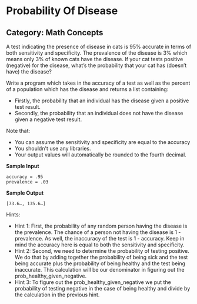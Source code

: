 # Probability Of Disease

## Category: Math Concepts

A test indicating the presence of disease in cats is 95% accurate in terms of both sensitivity and specificity. 
The prevalence of the disease is 3% which means only 3% of known cats have the disease. If your cat tests positive 
(negative) for the disease, what’s the probability that your cat has (doesn’t have) the disease?

Write a program which takes in the accuracy of a test as well as the percent of a population which has the disease 
and returns a list containing:
* Firstly, the probability that an individual has the disease given a positive test result.
* Secondly, the probability that an individual does not have the disease given a negative test result.

Note that:
* You can assume the sensitivity and specificity are equal to the accuracy
* You shouldn't use any libraries.
* Your output values will automatically be rounded to the fourth decimal.

**Sample Input**
```
accuracy = .95
prevalence = .03
```
**Sample Output**
``` 
[73.6…, 135.6…]
```

Hints:
* Hint 1: First, the probability of any random person having the disease is the prevalence. The chance of a person not having the disease is 1 - prevalence. As well, the inaccuracy of the test is 1 - accuracy. Keep in mind the accuracy here is equal to both the sensitivity and specificity.
* Hint 2: Second, we need to determine the probability of testing positive. We do that by adding together the probability of being sick and the test being accurate plus the probability of being healthy and the test being inaccurate. This calculation will be our denominator in figuring out the prob_healthy_given_negative.
* Hint 3: To figure out the prob_healthy_given_negative we put the probability of testing negative in the case of being healthy and divide by the calculation in the previous hint.